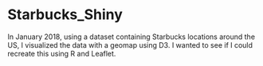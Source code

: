 # Starbucks_Shiny
In January 2018, using a dataset containing Starbucks locations around the US, I visualized the data with a geomap using D3. I wanted to see if I could recreate this using R and Leaflet. 
